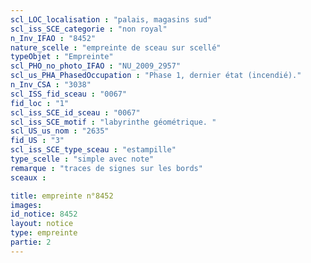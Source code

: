 ```yaml
---
scl_LOC_localisation : "palais, magasins sud"
scl_iss_SCE_categorie : "non royal"
n_Inv_IFAO : "8452"
nature_scelle : "empreinte de sceau sur scellé"
typeObjet : "Empreinte"
scl_PHO_no_photo_IFAO : "NU_2009_2957"
scl_us_PHA_PhasedOccupation : "Phase 1, dernier état (incendié)."
n_Inv_CSA : "3038"
scl_ISS_fid_sceau : "0067"
fid_loc : "1"
scl_iss_SCE_id_sceau : "0067"
scl_iss_SCE_motif : "labyrinthe géométrique. "
scl_US_us_nom : "2635"
fid_US : "3"
scl_iss_SCE_type_sceau : "estampille"
type_scelle : "simple avec note"
remarque : "traces de signes sur les bords"
sceaux :

title: empreinte n°8452
images: 
id_notice: 8452
layout: notice
type: empreinte
partie: 2
---
```

